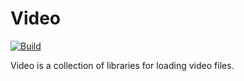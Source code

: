 # Video

[![Build](https://github.com/b3zaleel/video/actions/workflows/build.yaml/badge.svg)](https://github.com/b3zaleel/video/actions/workflows/build.yaml)

Video is a collection of libraries for loading video files.
